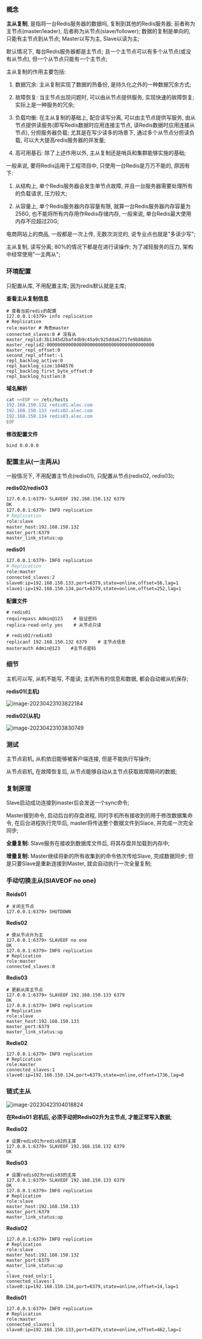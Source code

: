 ### 概念

**主从复制**, 是指将一台Redis服务器的数据吗, 复制到其他的Redis服务器; 前者称为主节点(master/leader), 后者称为从节点(slave/follower); 数据的复制是单向的, 只能有主节点到从节点; Master以写为主, Slave以读为主;

 

默认情况下, 每台Redis服务器都是主节点; 且一个主节点可以有多个从节点(或没有从节点), 但一个从节点只能有一个主节点;

 

主从复制的作用主要包括:

1. 数据冗余: 主从复制实现了数据的热备份, 是持久化之外的一种数据冗余方式;

2. 故障恢复: 当主节点出现问题时, 可以由从节点提供服务, 实现快速的故障恢复; 实际上是一种服务的冗余;

3. 负载均衡: 在主从复制的基础上, 配合读写分离, 可以由主节点提供写服务, 由从节点提供读服务(即写Redis数据时应用连接主节点, 读Redis数据时应用连接从节点), 分担服务器负载; 尤其是在写少读多的场景下, 通过多个从节点分担读负载, 可以大大提高redis服务器的并发量;

4. 高可用基石: 除了上述作用以外, 主从复制还是哨兵和集群能够实施的基础;

 

一般来说, 要将Redis运用于工程项目中, 只使用一台Redis是万万不能的, 原因有下:

1. 从结构上, 单个Redis服务器会发生单节点故障, 并且一台服务器需要处理所有的负载请求, 压力较大;

2. 从容量上, 单个Redis服务器内存容量有限, 就算一台Redis服务器内存容量为256G, 也不能将所有内存用作Redis存储内存, 一般来说, 单台Redis最大使用内存不应超过20G;

 

电商网站上的商品, 一般都是一次上传, 无数次浏览的, 说专业点也就是"多读少写";

 

主从复制, 读写分离; 80%的情况下都是在进行读操作; 为了减轻服务的压力, 架构中经常使用"一主两从";

### 环境配置

只配置从库, 不用配置主库; 因为redis默认就是主库;

**查看主从复制信息**

```properties
# 查看当前redis的配置
127.0.0.1:6379> info replication
# Replication
role:master # 角色master
connected_slaves:0 # 没有从
master_replid:3b1345d2baf4db9c45a9c925dda6271fe9b868bb
master_replid2:0000000000000000000000000000000000000000
master_repl_offset:0
second_repl_offset:-1
repl_backlog_active:0
repl_backlog_size:1048576
repl_backlog_first_byte_offset:0
repl_backlog_histlen:0
```

**域名解析**

```bash
cat <<EOF >> /etc/hosts
192.168.150.132 redis01.alec.com
192.168.150.133 redis02.alec.com
192.168.150.134 redis03.alec.com
EOF
```

**修改配置文件**

```
bind 0.0.0.0
```

### 配置主从(一主两从)

一般情况下, 不用配置主节点(redis01), 只配置从节点(redis02, redis03);

**redis02/redis03**

```bash
127.0.0.1:6379> SLAVEOF 192.168.150.132 6379
OK
127.0.0.1:6379> INFO replication
# Replication
role:slave
master_host:192.168.150.132
master_port:6379
master_link_status:up
```

**redis01**

```bash
127.0.0.1:6379> INFO replication
# Replication
role:master
connected_slaves:2
slave0:ip=192.168.150.133,port=6379,state=online,offset=56,lag=1
slave1:ip=192.168.150.134,port=6379,state=online,offset=252,lag=1
```

**配置文件**

```properties
# redis01
requirepass Admin@123    # 验证密码
replica-read-only yes    # 从节点只读

# redis02/redis03
replicaof 192.168.150.132 6379    # 主节点信息
masterauth Admin@123    #主节点密码
```

### 细节

主机可以写, 从机不能写, 不能读; 主机所有的信息和数据, 都会自动被从机保存;

**redis01(主机)**

![image-20230423103822184](media/image-20230423103822184.png)

**redis02(从机)**

![image-20230423103830749](media/image-20230423103830749.png)

### 测试

主节点宕机, 从机依旧能够被客户端连接, 但是不能执行写操作; 

从节点宕机, 在故障恢复后, 从节点能够自动从主节点获取故障期间的数据;

 

### 复制原理

Slave启动成功连接到master后会发送一个sync命令;

Master接到命令, 启动后台的存盘进程, 同时手机所有接收到的用于修改数据集命令, 在后台进程执行完毕后, master将传送整个数据文件到Slace, 并完成一次完全同步;

**全量复制:** Slave服务在接收到数据库文件后, 将其存盘并加载到内存中;

**增量复制:** Master继续将新的所有收集到的命令依次传给Slave, 完成数据同步; 但是只要Slave是重新连接到Master, 就会自动执行一次全量复制;



### 手动切换主从(**SlAVEOF** **no one**)

**Reids01**

```
# 关闭主节点
127.0.0.1:6379> SHUTDOWN
```

**Redis02**

```
# 使从节点升为主
127.0.0.1:6379> SLAVEOF no one
OK
127.0.0.1:6379> INFO replication
# Replication
role:master
connected_slaves:0
```

**Redis03**

```
# 更新从库主节点
127.0.0.1:6379> SLAVEOF 192.168.150.133 6379
OK
127.0.0.1:6379> INFO replication
# Replication
role:slave
master_host:192.168.150.133
master_port:6379
master_link_status:up
```

**Redis02**

```
127.0.0.1:6379> INFO replication
# Replication
role:master
connected_slaves:1
slave0:ip=192.168.150.134,port=6379,state=online,offset=1736,lag=0
```



### 链式主从

![image-20230423104018824](media/image-20230423104018824.png)

**在Redis01 宕机后, 必须手动把Redis02升为主节点, 才能正常写入数据;**

**Redis02**

```
# 设置redis01为redis02的主库
127.0.0.1:6379> SLAVEOF 192.168.150.132 6379
OK
```

**Redis03**

```
# 设置redis02为redis03的主库
127.0.0.1:6379> SLAVEOF 192.168.150.133 6379
OK
127.0.0.1:6379> INFO replication
# Replication
role:slave
master_host:192.168.150.133
master_port:6379
master_link_status:up
```

**Redis02**

```
127.0.0.1:6379> INFO replication
# Replication
role:slave
master_host:192.168.150.132
master_port:6379
master_link_status:up
…
slave_read_only:1
connected_slaves:1
slave0:ip=192.168.150.134,port=6379,state=online,offset=14,lag=1
```

**Redis01**

```
127.0.0.1:6379> INFO replication
# Replication
role:master
connected_slaves:1
slave0:ip=192.168.150.133,port=6379,state=online,offset=462,lag=1
```

